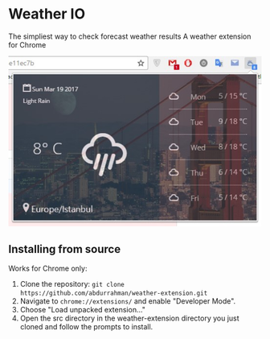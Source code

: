# Weather IO
The simpliest way to check forecast weather results
A weather extension for Chrome

![Screenshot](https://github.com/abdurrahman/weather-extension/raw/master/src/images/weather-extension-ss.jpg)

## Installing from source
Works for Chrome only:

1.  Clone the repository: `git clone https://github.com/abdurrahman/weather-extension.git`
2.  Navigate to `chrome://extensions/` and enable "Developer Mode".
3.  Choose "Load unpacked extension..."
4.  Open the src directory in the weather-extension directory you just cloned and follow the prompts to install.
